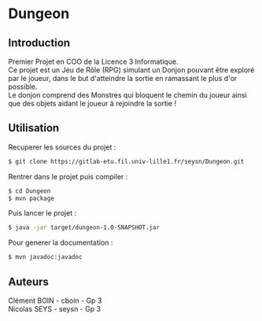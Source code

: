 Dungeon
=======

Introduction
------------
Premier Projet en COO de la Licence 3 Informatique.     
Ce projet est un Jeu de Rôle (RPG) simulant un Donjon pouvant être exploré
par le joueur, dans le but d'atteindre la sortie en ramassant le plus d'or
possible.   
Le donjon comprend des Monstres qui bloquent le chemin du joueur ainsi que
des objets aidant le joueur à rejoindre la sortie !

Utilisation
-----------
Recuperer les sources du projet :
```sh
$ git clone https://gitlab-etu.fil.univ-lille1.fr/seysn/Dungeon.git
```

Rentrer dans le projet puis compiler :
```sh
$ cd Dungeon
$ mvn package 
```

Puis lancer le projet :
```sh
$ java -jar target/dungeon-1.0-SNAPSHOT.jar
```

Pour generer la documentation :
```sh
$ mvn javadoc:javadoc
```

Auteurs
-------
Clément BOIN - cboin - Gp 3     
Nicolas SEYS - seysn - Gp 3